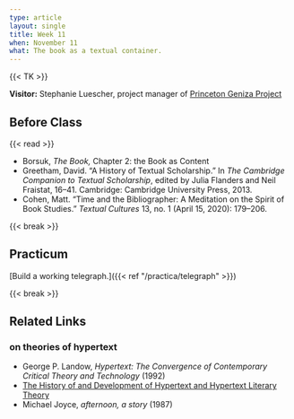 ```yaml
---
type: article
layout: single
title: Week 11
when: November 11
what: The book as a textual container.
---
```


{{< TK >}}

**Visitor:** Stephanie Luescher, project manager of [Princeton Geniza Project](https://www.princeton.edu/news/2020/02/11/fragile-fragments-marina-rustow-unpacks-daily-life-medieval-egypt)

## Before Class

{{< read >}}
- Borsuk, *The Book,* Chapter 2: the Book as Content
- Greetham, David. “A History of Textual Scholarship.” In *The Cambridge Companion to Textual Scholarship*, edited by Julia Flanders and Neil Fraistat, 16–41. Cambridge: Cambridge University Press, 2013.
- Cohen, Matt. “Time and the Bibliographer: A Meditation on the Spirit of Book Studies.” *Textual Cultures* 13, no. 1 (April 15, 2020): 179–206.

{{< break >}}

## Practicum

[Build a working telegraph.]({{< ref "/practica/telegraph" >}})

{{< break >}}

## Related Links

### on theories of hypertext
  - George P. Landow, *Hypertext: The Convergence of Contemporary Critical Theory and Technology* (1992)
  - [The History of and Development of Hypertext and Hypertext Literary Theory](https://nocategories.net/hypertext/chapter_one.htm)
  - Michael Joyce, *afternoon, a story* (1987)